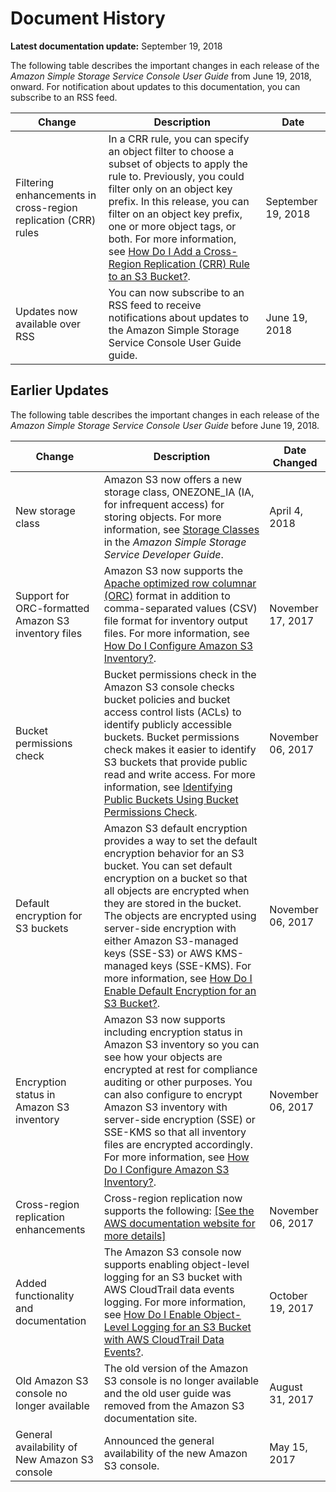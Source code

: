 # Document History<a name="document-history"></a>

**Latest documentation update:** September 19, 2018

The following table describes the important changes in each release of the *Amazon Simple Storage Service Console User Guide* from June 19, 2018, onward\. For notification about updates to this documentation, you can subscribe to an RSS feed\.

| Change | Description | Date | 
| --- |--- |--- |
|  Filtering enhancements in cross\-region replication \(CRR\) rules  |  In a CRR rule, you can specify an object filter to choose a subset of objects to apply the rule to\. Previously, you could filter only on an object key prefix\. In this release, you can filter on an object key prefix, one or more object tags, or both\. For more information, see [How Do I Add a Cross\-Region Replication \(CRR\) Rule to an S3 Bucket?](http://docs.aws.amazon.com/AmazonS3/latest/user-guide/enable-crr.html)\.  | September 19, 2018 | 
| Updates now available over RSS | You can now subscribe to an RSS feed to receive notifications about updates to the Amazon Simple Storage Service Console User Guide guide\. | June 19, 2018 | 

## Earlier Updates<a name="earlier-doc-history"></a>

The following table describes the important changes in each release of the *Amazon Simple Storage Service Console User Guide* before June 19, 2018\. 


| Change | Description | Date Changed | 
| --- | --- | --- | 
| New storage class  |  Amazon S3 now offers a new storage class, ONEZONE\_IA \(IA, for infrequent access\) for storing objects\. For more information, see [Storage Classes](http://docs.aws.amazon.com/AmazonS3/latest/dev/storage-class-intro.html) in the *Amazon Simple Storage Service Developer Guide*\.   |  April 4, 2018  | 
| Support for ORC\-formatted Amazon S3 inventory files | Amazon S3 now supports the [Apache optimized row columnar \(ORC\)](https://orc.apache.org/) format in addition to comma\-separated values \(CSV\) file format for inventory output files\. For more information, see [How Do I Configure Amazon S3 Inventory?](configure-inventory.md)\.  |  November 17, 2017 | 
| Bucket permissions check | Bucket permissions check in the Amazon S3 console checks bucket policies and bucket access control lists \(ACLs\) to identify publicly accessible buckets\. Bucket permissions check makes it easier to identify S3 buckets that provide public read and write access\. For more information, see [Identifying Public Buckets Using Bucket Permissions Check](bucket-permissions-check.md)\.  |  November 06, 2017  | 
| Default encryption for S3 buckets |  Amazon S3 default encryption provides a way to set the default encryption behavior for an S3 bucket\. You can set default encryption on a bucket so that all objects are encrypted when they are stored in the bucket\. The objects are encrypted using server\-side encryption with either Amazon S3\-managed keys \(SSE\-S3\) or AWS KMS\-managed keys \(SSE\-KMS\)\. For more information, see [How Do I Enable Default Encryption for an S3 Bucket?](default-bucket-encryption.md)\.  |  November 06, 2017 | 
| Encryption status in Amazon S3 inventory | Amazon S3 now supports including encryption status in Amazon S3 inventory so you can see how your objects are encrypted at rest for compliance auditing or other purposes\. You can also configure to encrypt Amazon S3 inventory with server\-side encryption \(SSE\) or SSE\-KMS so that all inventory files are encrypted accordingly\. For more information, see [How Do I Configure Amazon S3 Inventory?](configure-inventory.md)\.  |  November 06, 2017 | 
| Cross\-region replication enhancements | Cross\-region replication now supports the following: [\[See the AWS documentation website for more details\]](http://docs.aws.amazon.com/AmazonS3/latest/user-guide/document-history.html)  |  November 06, 2017 | 
| Added functionality and documentation |  The Amazon S3 console now supports enabling object\-level logging for an S3 bucket with AWS CloudTrail data events logging\. For more information, see [How Do I Enable Object\-Level Logging for an S3 Bucket with AWS CloudTrail Data Events?](enable-cloudtrail-events.md)\.   |  October 19, 2017 | 
| Old Amazon S3 console no longer available |  The old version of the Amazon S3 console is no longer available and the old user guide was removed from the Amazon S3 documentation site\.   |  August 31, 2017 | 
| General availability of New Amazon S3 console |  Announced the general availability of the new Amazon S3 console\.   |  May 15, 2017  | 